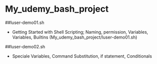 # My_udemy_bash_project

##luser-demo01.sh
- Getting Started with Shell Scripting; Naming, permission, Variables, Variables, Builtins (My_udemy_bash_project/luser-demo01.sh)

##luser-demo02.sh
- Speciale Variables, Command Substitution, if statement, Conditionals
